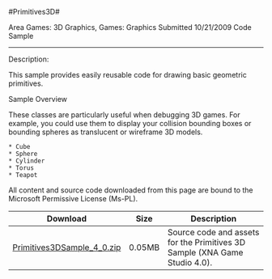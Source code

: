 #Primitives3D#

Area
Games: 3D Graphics, Games: Graphics
Submitted
10/21/2009
Code Sample

---

Description:

This sample provides easily reusable code for drawing basic geometric primitives.

Sample Overview

These classes are particularly useful when debugging 3D games. For example, you could use them to display your collision bounding boxes or bounding spheres as translucent or wireframe 3D models.

    * Cube
    * Sphere
    * Cylinder
    * Torus
    * Teapot



All content and source code downloaded from this page are bound to the Microsoft Permissive License (Ms-PL).

Download | Size | Description
---|---|---|
[Primitives3DSample_4_0.zip](https://github.com/kniEngine/XNAGameStudio/blob/main/Samples/Primitives3DSample_4_0.zip?raw=true) | 0.05MB | Source code and assets for the Primitives 3D Sample (XNA Game Studio 4.0). 